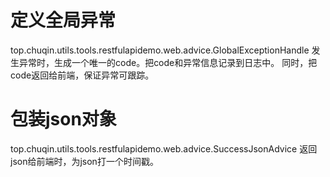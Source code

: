 # 定义全局异常
top.chuqin.utils.tools.restfulapidemo.web.advice.GlobalExceptionHandle
发生异常时，生成一个唯一的code。把code和异常信息记录到日志中。
同时，把code返回给前端，保证异常可跟踪。

# 包装json对象
top.chuqin.utils.tools.restfulapidemo.web.advice.SuccessJsonAdvice
返回json给前端时，为json打一个时间戳。
